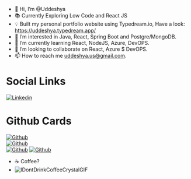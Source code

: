 - 👋 Hi, I’m @Uddeshya 
- 📚 Currently Exploring Low Code and React JS
- 💡 Built my personal portfolio website using Typedream.io, Have a look: https://uddeshya.typedream.app/
- 👀 I’m interested in Java, React, Spring Boot and Postgre/MongoDB.
- 🌱 I’m currently learning React, NodeJS, Azure, DevOPS.
- 💞️ I’m looking to collaborate on React, Azure $ DevOPS.
- 📫 How to reach me uddeshya.us@gmail.com.
  
# Social Links
[![Linkedin](https://img.shields.io/badge/Linkedin-000000?style=social&logo=Linkedin)](https://www.linkedin.com/in/uddeshyasharma/)

# Github Cards
[![Github](https://github-readme-stats.vercel.app/api/top-langs?username=Uddeshya08&show_icons=true&locale=en&layout=compact&theme=dark)]()
<br>
[![Github](https://github-readme-stats.vercel.app/api?username=Uddeshya08&show_icons=true&locale=en&theme=dark)]()
<br>
[![Github](https://github-readme-streak-stats.herokuapp.com/?user=Uddeshya08&theme=dark)]()
[![Github](https://github-profile-trophy.vercel.app/?username=Uddeshya08)]()


- ☕ Coffee?
- ![IDontDrinkCoffeeCrystalGIF](https://user-images.githubusercontent.com/47824972/234930500-3f9c30d4-d162-48b7-851c-10649ddcf727.gif)


